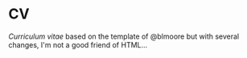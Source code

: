 # CV
_Curriculum vitae_ based on the template of @blmoore but with several changes, I'm not a good friend of HTML...
